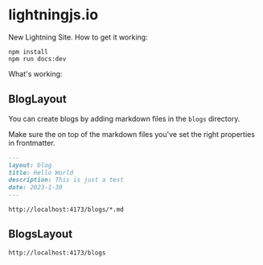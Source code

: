 # lightningjs.io

New Lightning Site. How to get it working:

```
npm install
npm run docs:dev
```

What's working:

## BlogLayout
You can create blogs by adding markdown files in the `blogs` directory.

Make sure the on top of the markdown files you've set the right properties in frontmatter.

```md
---
layout: blog
title: Hello World
description: This is just a test
date: 2023-1-30
---
```

```
http://localhost:4173/blogs/*.md
```

## BlogsLayout

```
http://localhost:4173/blogs
```



